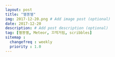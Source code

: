 ```yaml
---
layout: post
title: "별똥별"
img: 2017-12-20.png # Add image post (optional)
date: 2017-12-20
description: # Add post description (optional)
tag: [별똥별, Meteor, 끄적거림, scribbles]
sitemap :
  changefreq : weekly
  priority : 1.0
---
```

